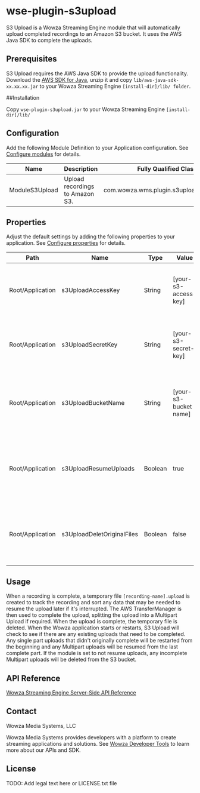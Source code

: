 # wse-plugin-s3upload

S3 Upload is a Wowza Streaming Engine module that will automatically upload completed recordings to an Amazon S3 bucket. It uses the AWS Java SDK to complete the uploads.

## Prerequisites

S3 Upload requires the AWS Java SDK to provide the upload functionality.  Download the [AWS SDK for Java](http://aws.amazon.com/sdk-for-java/), unzip it and copy `lib/aws-java-sdk-xx.xx.xx.jar` to your Wowza Streaming Engine `[install-dir]/lib/ folder`. 

##Installation

Copy `wse-plugin-s3upload.jar` to your Wowza Streaming Engine `[install-dir]/lib/`

## Configuration

Add the following Module Definition to your Application configuration. See [Configure modules](http://www.wowza.com/forums/content.php?625-How-to-get-started-as-a-Wowza-Streaming-Engine-Manager-administrator#configModules) for details.

Name | Description | Fully Qualified Class Name
-----|-------------|---------------------------
ModuleS3Upload | Upload recordings to Amazon S3. | com.wowza.wms.plugin.s3upload.ModuleS3Upload

## Properties

Adjust the default settings by adding the following properties to your application. See [Configure properties](http://www.wowza.com/forums/content.php?625-How-to-get-started-as-a-Wowza-Streaming-Engine-Manager-administrator#configProperties) for details.

Path | Name | Type | Value | Notes
-----|------|------|-------|------
Root/Application | s3UploadAccessKey | String | [your-s3-access-key] | The S3 Access key for your AWS Account (default: not set).
Root/Application | s3UploadSecretKey | String | [your-s3-secret-key] | The S3 Secret key for your AWS Account (default: not set).
Root/Application | s3UploadBucketName | String | [your-s3-bucket name] | The S3 Bucket that you are going to upload the files to (default: not set).
Root/Application | s3UploadResumeUploads | Boolean | true | Should S3 Upload resume any interrupted files after a restart (default: true).
Root/Application | s3UploadDeletOriginalFiles | Boolean | false | Should S3 Upload delete the original files after uploading (default: false).

## Usage

When a recording is complete, a temporary file `[recording-name].upload` is created to track the recording and sort any data that may be needed to resume the upload later if it's interrupted. The AWS TransferManager is then used to complete the upload, splitting the upload into a Multipart Upload if required. When the upload is complete, the temporary file is deleted.
When the Wowza application starts or restarts, S3 Upload will check to see if there are any existing uploads that need to be completed. Any single part uploads that didn't originally complete will be restarted from the beginning and any Multipart uploads will be resumed from the last complete part. If the module is set to not resume uploads, any incomplete Multipart uploads will be deleted from the S3 bucket.

## API Reference

[Wowza Streaming Engine Server-Side API Reference](http://www.wowza.com/resources/WowzaStreamingEngine_ServerSideAPI.pdf)

## Contact
Wowza Media Systems, LLC

Wowza Media Systems provides developers with a platform to create streaming applications and solutions. See [Wowza Developer Tools](https://www.wowza.com/resources/developers) to learn more about our APIs and SDK.

## License

TODO: Add legal text here or LICENSE.txt file

